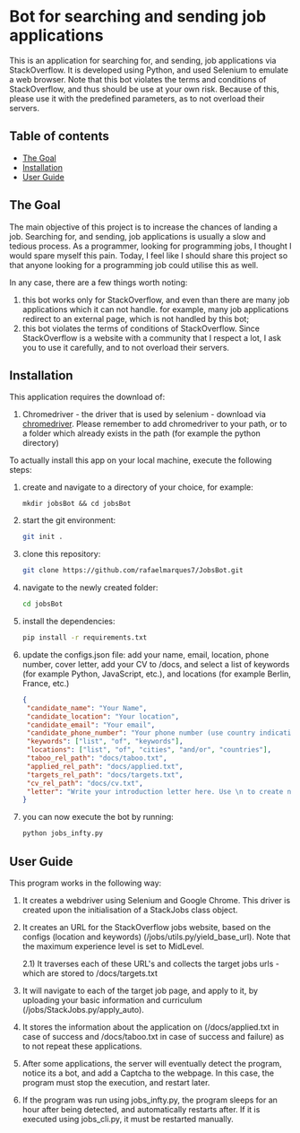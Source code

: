 # Bot for searching and sending job applications

This is an application for searching for, and sending, job applications via StackOverflow.
It is developed using Python, and used Selenium to emulate a web browser. 
Note that this bot violates the terms and conditions of StackOverflow,
and thus should be use at your own risk. Because of this, please use it
with the predefined parameters, as to not overload their servers.

## Table of contents 
- [The Goal](#the-goal)
- [Installation](#installation)
- [User Guide](#user-guide)
    
## The Goal

The main objective of this project is to increase the chances of landing a job. Searching for, and sending, job applications
is usually a slow and tedious process. As a programmer, looking for programming jobs, I thought I would spare myself this pain.
Today, I feel like I should share this project so that anyone looking for a programming job could utilise this as well.

In any case, there are a few things worth noting:
 1) this bot works only for StackOverflow, and even than there are many job applications which it can not handle. 
 for example, many job applications redirect to an external page, which is not handled by this bot;
 2) this bot violates the terms of conditions of StackOverflow. Since StackOverflow is a website with a community that I respect 
 a lot, I ask you to use it carefully, and to not overload their servers.
 

## Installation

This application requires the download of:

1) Chromedriver - the driver that is used by selenium - download via [chromedriver](http://chromedriver.chromium.org/).
Please remember to add chromedriver to your path, or to a folder which already exists in the path (for example the python directory)

To actually install this app on your local machine, execute the following steps:
1) create and navigate to a directory of your choice, for example:
    ``` 
    mkdir jobsBot && cd jobsBot
    ```
2) start the git environment:
    ```sh
    git init .
    ```
3) clone this repository:
    ```sh 
    git clone https://github.com/rafaelmarques7/JobsBot.git
    ```
4) navigate to the newly created folder: 
    ```sh 
    cd jobsBot
    ```
 5) install the dependencies:
    ```sh
    pip install -r requirements.txt
    ```
 6) update the configs.json file: add your name, email, location, phone number, cover letter, add your CV to /docs, and select
 a list of keywords (for example Python, JavaScript, etc.), and locations (for example Berlin, France, etc.)
     ```json
     {
      "candidate_name": "Your Name",
      "candidate_location": "Your location",
      "candidate_email": "Your email",
      "candidate_phone_number": "Your phone number (use country indicative)",
      "keywords": ["list", "of", "keywords"],
      "locations": ["list", "of", "cities", "and/or", "countries"],
      "taboo_rel_path": "docs/taboo.txt",
      "applied_rel_path": "docs/applied.txt",
      "targets_rel_path": "docs/targets.txt",
      "cv_rel_path": "docs/cv.txt",
      "letter": "Write your introduction letter here. Use \n to create newline for paragraph spacing."
    }  
     ```
 7) you can now execute the bot by running:
    ```sh
    python jobs_infty.py
    ```
    
    
## User Guide

This program works in the following way:
1) It creates a webdriver using Selenium and Google Chrome. This driver is created upon the initialisation of a
StackJobs class object.
2) It creates an URL for the StackOverflow jobs website, based on the configs (location and keywords) (/jobs/utils.py/yield_base_url). 
Note that the maximum experience level is set to MidLevel.
    
    2.1) It traverses each of these URL's and collects the target jobs urls - which are stored to /docs/targets.txt
3) It will navigate to each of the target job page, and apply to it, by uploading your basic information and curriculum (/jobs/StackJobs.py/apply_auto).
4) It stores the information about the application on (/docs/applied.txt in case of success and /docs/taboo.txt in case of success and failure)
as to not repeat these applications.
5) After some applications, the server will eventually detect the program, notice its a bot, and add a Captcha to the webpage. In this case,
the program must stop the execution, and restart later. 
6) If the program was run using jobs_infty.py, the program sleeps for an hour after being detected, and automatically restarts after. 
If it is executed using jobs_cli.py, it must be restarted manually.
